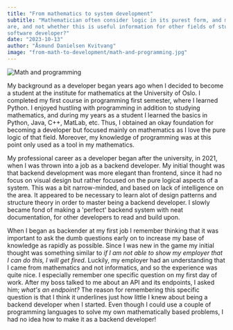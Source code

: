 ```yaml
---
title: "From mathematics to system development"
subtitle: "Mathematician often consider logic in its purest form, and more often than not care about how things 
are, and not whether this is useful information for other fields of study. How to go from such a mindset into being a 
software developer?"
date: "2023-10-13"
author: "Åsmund Danielsen Kvitvang"
image: "from-math-to-development/math-and-programming.jpg"
---
```


![Math and programming](/blog-images/from-math-to-development/math-and-programming.jpg)

My background as a developer began years ago when I decided to become a student at the institute for mathematics at the
University of Oslo. I completed my first course in programming first semester, where I learned Python. I enjoyed
hustling with programming in addition to studying mathematics, and during my years as a student I learned the basics
in Python, Java, C++, MatLab, etc. Thus, I obtained an okay foundation for becoming a developer but focused mainly on
mathematics as I love the pure logic of that field. Moreover, my knowledge of programming was at this point only used
as a tool in my mathematics.

My professional career as a developer began after the university, in 2021, when I was thrown into a job as a backend
developer. My initial thought was that backend development was more elegant than frontend, since it had no focus on
visual design but rather focused on the pure logical aspects of a system. This was a bit narrow-minded, and based on 
lack of intelligence on the area. It appeared to be necessary to learn alot of design patterns and structure theory in 
order to master being a backend developer. I slowly became fond of making a 'perfect' backend system with neat 
documentation, for other developers to read and build upon.

When I began as backender at my first job I remember thinking that it was important to ask the dumb questions early on
to increase my base of knowledge as rapidly as possible. Since I was new in the game my initial thought was something
similar to *if I am not able to show my employer that I can do this, I will get fired*. Luckily, my employer had an
understanding that I came from mathematics and not informatics, and so the experience was quite nice. I especially 
remember one specific question on my first day of work. After my boss talked to me about an API and its endpoints, I 
asked him; *what's an endpoint?* The reason for remembering this specific question is that I think it underlines just 
how little I knew about being a backend developer when I started. Even though I could use a couple of programming 
languages to solve my own mathematically based problems, I had no idea how to make it as a backend developer!